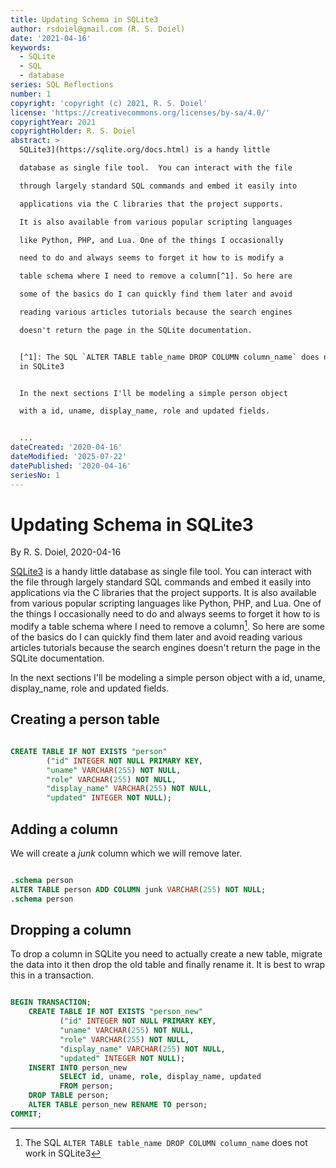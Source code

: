 ```yaml
---
title: Updating Schema in SQLite3
author: rsdoiel@gmail.com (R. S. Doiel)
date: '2021-04-16'
keywords:
  - SQLite
  - SQL
  - database
series: SQL Reflections
number: 1
copyright: 'copyright (c) 2021, R. S. Doiel'
license: 'https://creativecommons.org/licenses/by-sa/4.0/'
copyrightYear: 2021
copyrightHolder: R. S. Doiel
abstract: >
  SQLite3](https://sqlite.org/docs.html) is a handy little

  database as single file tool.  You can interact with the file

  through largely standard SQL commands and embed it easily into

  applications via the C libraries that the project supports.

  It is also available from various popular scripting languages

  like Python, PHP, and Lua. One of the things I occasionally

  need to do and always seems to forget it how to is modify a

  table schema where I need to remove a column[^1]. So here are

  some of the basics do I can quickly find them later and avoid

  reading various articles tutorials because the search engines

  doesn't return the page in the SQLite documentation.


  [^1]: The SQL `ALTER TABLE table_name DROP COLUMN column_name` does not work
  in SQLite3


  In the next sections I'll be modeling a simple person object

  with a id, uname, display_name, role and updated fields.


  ...
dateCreated: '2020-04-16'
dateModified: '2025-07-22'
datePublished: '2020-04-16'
seriesNo: 1
---
```


Updating Schema in SQLite3
==========================

By R. S. Doiel, 2020-04-16

[SQLite3](https://sqlite.org/docs.html) is a handy little
database as single file tool.  You can interact with the file
through largely standard SQL commands and embed it easily into
applications via the C libraries that the project supports.
It is also available from various popular scripting languages
like Python, PHP, and Lua. One of the things I occasionally
need to do and always seems to forget it how to is modify a
table schema where I need to remove a column[^1]. So here are
some of the basics do I can quickly find them later and avoid
reading various articles tutorials because the search engines
doesn't return the page in the SQLite documentation.

[^1]: The SQL `ALTER TABLE table_name DROP COLUMN column_name` does not work in SQLite3

In the next sections I'll be modeling a simple person object
with a id, uname, display_name, role and updated fields.

Creating a person table
-----------------------


```sql

CREATE TABLE IF NOT EXISTS "person" 
        ("id" INTEGER NOT NULL PRIMARY KEY, 
        "uname" VARCHAR(255) NOT NULL, 
        "role" VARCHAR(255) NOT NULL, 
        "display_name" VARCHAR(255) NOT NULL, 
        "updated" INTEGER NOT NULL);

```

Adding a column
---------------

We will create a *junk* column which we will remove later.

```sql

.schema person
ALTER TABLE person ADD COLUMN junk VARCHAR(255) NOT NULL;
.schema person

```

Dropping a column
-----------------

To drop a column in SQLite you need to actually create
a new table, migrate the data into it then drop the old table
and finally rename it. It is best to wrap this in a transaction.

```sql

BEGIN TRANSACTION;
    CREATE TABLE IF NOT EXISTS "person_new" 
           ("id" INTEGER NOT NULL PRIMARY KEY, 
           "uname" VARCHAR(255) NOT NULL, 
           "role" VARCHAR(255) NOT NULL, 
           "display_name" VARCHAR(255) NOT NULL, 
           "updated" INTEGER NOT NULL);
    INSERT INTO person_new
           SELECT id, uname, role, display_name, updated
           FROM person;
    DROP TABLE person;
    ALTER TABLE person_new RENAME TO person;
COMMIT;

```